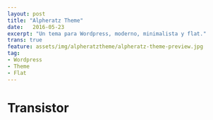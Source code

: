```yaml
---
layout: post
title: "Alpheratz Theme"
date:   2016-05-23
excerpt: "Un tema para Wordpress, moderno, minimalista y flat."
trans: true
feature: assets/img/alpheratztheme/alpheratz-theme-preview.jpg
tag:
- Wordpress
- Theme
- Flat
---
```


# Transistor
